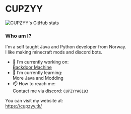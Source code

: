 # CUPZYY

![CUPZYY's GitHub stats](https://github-readme-stats.vercel.app/api?username=CUPZYY&include_all_commits=true&count_private=true&show_icons=true&theme=dark)

### Who am I?
I'm a self taught Java and Python developer from Norway.<br />I like making minecraft mods and discord bots.


- 🔭 I’m currently working on: <br />
[Backdoor Machine](https://github.com/CUPZYY/Backdoor-Machine)<br />
- 🌱 I’m currently learning: <br />
More Java and Modding
- 📫 How to reach me: <br />
Contact me via discord: `CUPZYY#0193`


You can visit my website at: <br />
https://cupzyy.tk/
